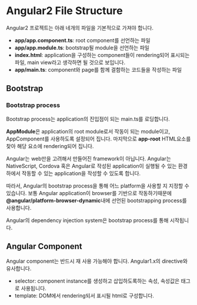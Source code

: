 # Angular2 File Structure
Angular2 프로젝트는 아래 네개의 파일을 기본적으로 가져야 합니다.
* **app/app.component.ts**: root component를 선언하는 파일
* **app/app.module.ts**: bootstrap될 module을 선언하는 파일
* **index.html**: application을 구성하는 component들이 rendering되어 표시되는 파일, main view라고 생각하면 될 것으로 보입니다.
* **app/main.ts**: component와 page를 함께 결함하는 코드들을 작성하는 파일

## Bootstrap

### Bootstrap process
Bootstrap process는 application의 진입점이 되는 main.ts를 로딩합니다. 

**AppModule**은 application의 root module로서 작동이 되는 module이고, AppComponent를 사용하도록 설정되어 집니다. 마지막으로 **app-root** HTML요소를 찾아 해당 요소에 rendering되어 집니다.

Angular는 web만을 고려해서 만들어진 framework이 아닙니다. Angular는 NativeScript, Cordova 혹은  Angular로 작성된 application이 실행될 수 있는 환경하에서 작동할 수 있는 application을 작성할 수 있도록 합니다. 

따라서, Angular의 bootstrap process을 통해 어느 platform을 사용할 지 지정할 수 있습니다. 보통 Angular application이 browser를 기반으로 작동하기때문에 **@angular/platform-browser-dynamic**내에 선언된 bootstrapping process를 사용합니다. 

Angular의 dependency injection system은  bootstrap process를 통해 시작됩니다. 


## Angular Component
Angular component는 반드시 재 사용 가능해야 합니다.
Angular1.x의 directive와 유사합니다.

* selector: component instance를 생성하고 삽입하도록하는 속성, 속성값은 태그로 사용됩니다.
* template: DOM에서 rendering되서 표시될 html로 구성합니다.


